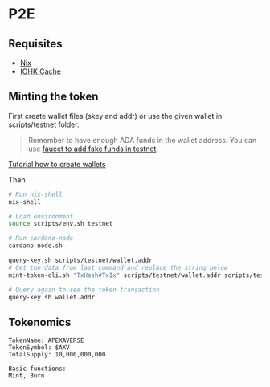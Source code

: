 # P2E

## Requisites

- [Nix](https://nixos.org)
- [IOHK Cache](https://github.com/input-output-hk/plutus/blob/master/README.adoc#nix-advice)

## Minting the token

First create wallet files (skey and addr) or use the given wallet in scripts/testnet folder.

> Remember to have enough ADA funds in the wallet address. You can use [faucet to add fake funds in testnet](https://testnets.cardano.org/en/testnets/cardano/tools/faucet/).

[Tutorial how to create wallets](https://youtu.be/ABtffZPoUqU?list=PLNEK_Ejlx3x2zxcfoVGARFExzOHwXFCCL&t=248)

Then

```bash
# Run nix-shell
nix-shell

# Load environment
source scripts/env.sh testnet

# Run cardano-node
cardano-node.sh

query-key.sh scripts/testnet/wallet.addr
# Get the data from last command and replace the string below
mint-token-cli.sh "TxHash#TxIx" scripts/testnet/wallet.addr scripts/testnet/wallet.skey

# Query again to see the token transaction
query-key.sh wallet.addr
```

## Tokenomics

```
TokenName: APEXAVERSE
TokenSymbol: $AXV
TotalSupply: 10,000,000,000

Basic functions:
Mint, Burn
```
